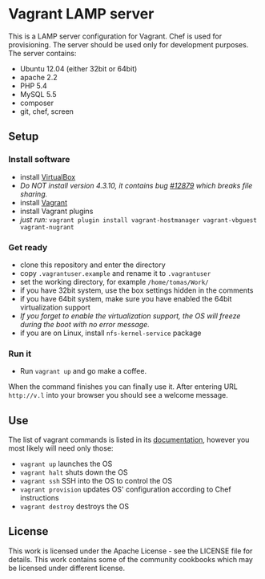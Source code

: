 Vagrant LAMP server
=======================

This is a LAMP server configuration for Vagrant. Chef is used for provisioning. The server should be used only for development purposes. The server contains:

- Ubuntu 12.04 (either 32bit or 64bit)
- apache 2.2
- PHP 5.4
- MySQL 5.5
- composer
- git, chef, screen

## Setup

### Install software

- install [VirtualBox](https://www.virtualbox.org/wiki/Downloads)
 - *Do NOT install version 4.3.10, it contains bug [#12879](https://www.virtualbox.org/ticket/12879) which breaks file sharing.*
- install [Vagrant](http://www.vagrantup.com/downloads.html)
- install Vagrant plugins
 - *just run:* `vagrant plugin install vagrant-hostmanager vagrant-vbguest vagrant-nugrant`

### Get ready

- clone this repository and enter the directory
- copy `.vagrantuser.example` and rename it to `.vagrantuser`
- set the working directory, for example `/home/tomas/Work/`
- if you have 32bit system, use the box settings hidden in the comments
- if you have 64bit system, make sure you have enabled the 64bit virtualization support
 - *If you forget to enable the virtualization support, the OS will freeze during the boot with no error message.*
- if you are on Linux, install `nfs-kernel-service` package

### Run it

- Run `vagrant up` and go make a coffee.

When the command finishes you can finally use it. After entering URL `http://v.l` into your browser you should see a welcome message.

## Use

The list of vagrant commands is listed in its [documentation](http://docs.vagrantup.com/v2/cli/index.html), however you most likely will need only those:

- `vagrant up` launches the OS
- `vagrant halt` shuts down the OS
- `vagrant ssh` SSH into the OS to control the OS
- `vagrant provision` updates OS' configuration according to Chef instructions
- `vagrant destroy` destroys the OS

## License

This work is licensed under the Apache License - see the LICENSE file for details. This work contains some of the community cookbooks which may be licensed under different license.
